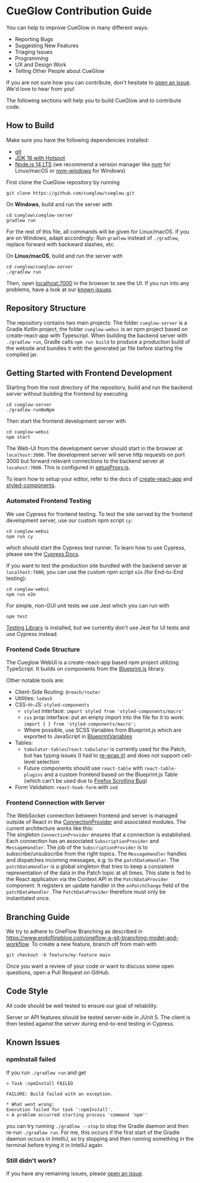 # CueGlow Contribution Guide

You can help to improve CueGlow in many different ways: 

- Reporting Bugs
- Suggesting New Features
- Triaging Issues
- Programming
- UX and Design Work
- Telling Other People about CueGlow

If you are not sure how you can contribute, don't hesitate to [open an
issue](https://github.com/cueglow/cueglow/issues/new). We'd love to hear from
you!

The following sections will help you to build CueGlow and to contribute code. 

## How to Build

Make sure you have the following dependencies installed: 

- [git](https://git-scm.com/book/en/v2/Getting-Started-Installing-Git)
- [JDK 16 with Hotspot](https://adoptium.net/installation.html?variant=openjdk16&jvmVariant=hotspot)
- [Node.js 14 LTS](https://nodejs.org/) (we recommend a version manager like [nvm](https://github.com/nvm-sh/nvm) for Linux/macOS or [nvm-windows](https://github.com/coreybutler/nvm-windows) for Windows)

First clone the CueGlow repository by running
```
git clone https://github.com/cueglow/cueglow.git
```

On **Windows**, build and run the server with

```
cd cueglow\cueglow-server
gradlew run
```

For the rest of this file, all commands will be given for Linux/macOS. If you
are on Windows, adapt accordingly: Run `gradlew` instead of `./gradlew`, replace
forward with backward slashes, etc. 

On **Linux/macOS**, build and run the server with

```
cd cueglow/cueglow-server
./gradlew run
```

Then, open [localhost:7000](http://localhost:7000) in the browser to see the
UI. If you run into any problems, have a look at our [known issues](#known-issues). 


## Repository Structure

The repository contains two main projects: The folder `cueglow-server` is a
Gradle Kotlin project, the folder `cueglow-webui` is an npm project based on
create-react-app with Typescript. When building the backend server with
`./gradlew run`, Gradle calls `npm run build` to produce a production build of
the website and bundles it with the generated jar file before starting the
compiled jar. 

## Getting Started with Frontend Development

Starting from the root directory of the repository, build and run the backend
server without building the frontend by executing
```
cd cueglow-server
./gradlew runNoNpm
```

Then start the frontend development server with
```
cd cueglow-webui
npm start
```

The Web-UI from the development server should start in the browser at
`localhost:3000`. The development server will serve http requests on port 3000
but forward relevant connections to the backend server at `locahost:7000`. This
is configured in [setupProxy.js](cueglow-webui/src/setupProxy.js).

To learn how to setup your editor, refer to the docs of
[create-react-app](https://create-react-app.dev/docs/setting-up-your-editor) and
[styled-components](https://styled-components.com/docs/tooling#syntax-highlighting).


### Automated Frontend Testing 

We use Cypress for frontend testing. To test the site served by the frontend
development server, use our custom npm script `cy`:
```
cd cueglow-webui
npm run cy
```
which should start the Cypress test runner. To learn how to use Cypress, please
see the [Cypress
Docs](https://docs.cypress.io/guides/overview/why-cypress.html). 

If you want to test the production site bundled with the backend server at
`localhost:7000`, you can use the custom npm script `e2e` (for End-to-End
testing):
```
cd cueglow-webui
npm run e2e
```

For simple, non-GUI unit tests we use Jest which you can run with
```
npm test
```
[Testing Library](https://testing-library.com/docs/) is installed, but we
currently don't use Jest for UI tests and use Cypress instead. 

### Frontend Code Structure

The Cueglow WebUI is a create-react-app based npm project utilizing TypeScript.
It builds on components from the [Blueprint.js](https://blueprintjs.com/docs/)
library.

Other notable tools are:
- Client-Side Routing: `@reach/router`
- Utilities: `lodash`
- CSS-in-JS: `styled-components`
    - `styled` interface: `import styled from 'styled-components/macro'`
    - `css` prop interface: put an empty import into the file for it to work: 
      `import { } from 'styled-components/macro';`
    - Where possible, use SCSS Variables from Blueprint.js which are exported to
      JavaScript in [BlueprintVariables](cueglow-webui/src/BlueprintVariables/BlueprintVariables.ts)
- Tables: 
    - `tabulator-tables`/`react-tabulator` is currently used for the Patch, but
      has typing issues (I had to [re-wrap
      it](cueglow-webui/src/Components/GlowTabulator.tsx)) and does not support
      cell-level selection
    - Future components should use `react-table` with `react-table-plugins` and
      a custom frontend based on the Blueprint.js Table (which can't be used due
      to [Firefox Scrolling Bug](https://github.com/palantir/blueprint/issues/1712))
- Form Validation: `react-hook-form` with `zod`

### Frontend Connection with Server

The WebSocket connection between frontend and server is managed outside of React
in the
[ConnectionProvider](cueglow-webui/src/ConnectionProvider/ConnectionProvider.tsx)
and associated modules. The current architecture works like this:  
The singleton
`ConnectionProvider` ensures that a connection is established. Each connection
has an associated `SubscriptionProvider` and `MessageHandler`. The job of the
`SubscriptionProvider` is to subscribe/unsubscribe from the right topics. The
`MessageHandler` handles and dispatches incoming messages, e.g. to the
`patchDataHandler`. The `patchDataHandler` is a global singleton that tries to
keep a consistent representation of the data in the Patch topic at all times.
This state is fed to the React application via the Context API in the
`PatchDataProvider` component. It registers an update handler in the
`onPatchChange` field of the `patchDataHandler`. The `PatchDataProvider`
therefore must only be instantiated once. 


## Branching Guide

We try to adhere to OneFlow Branching as described in
https://www.endoflineblog.com/oneflow-a-git-branching-model-and-workflow. To
create a new feature, branch off from main with 

```
git checkout -b feature/my-feature main
```

Once you want a review of your code or want to discuss some open questions, open
a Pull Request on GitHub. 

## Code Style

All code should be well tested to ensure our goal of reliability. 

Server or API features should be tested server-side in JUnit 5. The client is
then tested against the server during end-to-end testing in Cypress. 

## Known Issues

### npmInstall failed

If you run `./gradlew run` and get
```
> Task :npmInstall FAILED

FAILURE: Build failed with an exception.

* What went wrong:
Execution failed for task ':npmInstall'.
> A problem occurred starting process 'command 'npm''
```
you can try running `./gradlew --stop` to stop the Gradle daemon and then re-run
`./gradlew run`. For me, this occurs if the first start of the Gradle daemon
occurs in IntelliJ, so try stopping and then running something in the terminal
before trying it in IntelliJ again. 

### Still didn't work?

If you have any remaining issues, please [open an issue](https://github.com/cueglow/cueglow/issues/new).